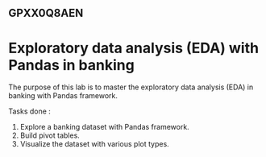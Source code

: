 ## GPXX0Q8AEN
# **Exploratory data analysis (EDA) with Pandas in banking**
The purpose of this lab is to master the exploratory data analysis (EDA) in banking with Pandas framework.

Tasks done : 
1.  Explore a banking dataset with Pandas framework.
2.  Build pivot tables.
3.  Visualize the dataset with various plot types.
